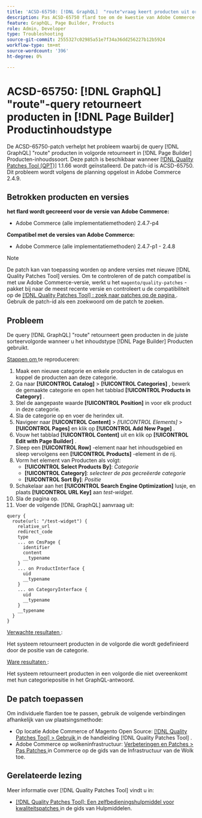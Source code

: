 ```yaml
---
title: 'ACSD-65750: [!DNL GraphQL]  "route"vraag keert producten uit orde in  [!DNL Page Builder]  Inhoudstype van Producten terug'
description: Pas ACSD-65750 flard toe om de kwestie van Adobe Commerce te bevestigen waar de "route"vraag van GraphQL producten uit orde in  [!DNL Page Builder]  inhoudstype van Producten terugkeert.
feature: GraphQL, Page Builder, Products
role: Admin, Developer
type: Troubleshooting
source-git-commit: 2555327c02985a51e7f34a36dd256227b12b5924
workflow-type: tm+mt
source-wordcount: '396'
ht-degree: 0%

---
```



# ACSD-65750: [!DNL GraphQL] &quot;route&quot;-query retourneert producten in [!DNL Page Builder] Productinhoudstype

De ACSD-65750-patch verhelpt het probleem waarbij de query [!DNL GraphQL] &quot;route&quot; producten in volgorde retourneert in [!DNL Page Builder] Producten-inhoudssoort. Deze patch is beschikbaar wanneer [[!DNL Quality Patches Tool (QPT)]](/help/tools/quality-patches-tool/quality-patches-tool-to-self-serve-quality-patches.md) 1.1.66 wordt geïnstalleerd. De patch-id is ACSD-65750. Dit probleem wordt volgens de planning opgelost in Adobe Commerce 2.4.9.

## Betrokken producten en versies

**het flard wordt gecreeerd voor de versie van Adobe Commerce:**

* Adobe Commerce (alle implementatiemethoden) 2.4.7-p4

**Compatibel met de versies van Adobe Commerce:**

* Adobe Commerce (alle implementatiemethoden) 2.4.7-p1 - 2.4.8

>[!NOTE]
>
>De patch kan van toepassing worden op andere versies met nieuwe [!DNL Quality Patches Tool] versies. Om te controleren of de patch compatibel is met uw Adobe Commerce-versie, werkt u het `magento/quality-patches` -pakket bij naar de meest recente versie en controleert u de compatibiliteit op de [[!DNL Quality Patches Tool] : zoek naar patches op de pagina ](https://experienceleague.adobe.com/tools/commerce-quality-patches/index.html?lang=nl-NL) . Gebruik de patch-id als een zoekwoord om de patch te zoeken.

## Probleem

De query [!DNL GraphQL] &quot;route&quot; retourneert geen producten in de juiste sorteervolgorde wanneer u het inhoudstype [!DNL Page Builder] Producten gebruikt.

<u> Stappen om </u> te reproduceren:

1. Maak een nieuwe categorie en enkele producten in de catalogus en koppel de producten aan deze categorie.
1. Ga naar **[!UICONTROL Catalog]** > **[!UICONTROL Categories]** , bewerk de gemaakte categorie en open het tabblad **[!UICONTROL Products in Category]** .
1. Stel de aangepaste waarde **[!UICONTROL Position]** in voor elk product in deze categorie.
1. Sla de categorie op en voer de herindex uit.
1. Navigeer naar **[!UICONTROL Content]** > *[!UICONTROL Elements]* > **[!UICONTROL Pages]** en klik op **[!UICONTROL Add New Page]** .
1. Vouw het tabblad **[!UICONTROL Content]** uit en klik op **[!UICONTROL Edit with Page Builder]** .
1. Sleep een **[!UICONTROL Row]** -element naar het inhoudsgebied en sleep vervolgens een **[!UICONTROL Products]** -element in de rij.
1. Vorm het element van Producten als volgt:
   * **[!UICONTROL Select Products By]**: *Categorie*
   * **[!UICONTROL Category]**: *selecteer de pas gecreëerde categorie*
   * **[!UICONTROL Sort By]**: *Positie*
1. Schakelaar aan het **[!UICONTROL Search Engine Optimization]** lusje, en plaats **[!UICONTROL URL Key]** aan *test-widget*.
1. Sla de pagina op.
1. Voer de volgende [!DNL GraphQL] aanvraag uit:

```
query {
  route(url: "/test-widget") {
    relative_url
    redirect_code
    type
    ... on CmsPage {
      identifier
      content
      __typename
    }
    ... on ProductInterface {
      uid
      __typename
    }
    ... on CategoryInterface {
      uid
      __typename
    }
    __typename
  }
}
```

<u> Verwachte resultaten </u>:

Het systeem retourneert producten in de volgorde die wordt gedefinieerd door de positie van de categorie.

<u> Ware resultaten </u>:

Het systeem retourneert producten in een volgorde die niet overeenkomt met hun categoriepositie in het GraphQL-antwoord.

## De patch toepassen

Om individuele flarden toe te passen, gebruik de volgende verbindingen afhankelijk van uw plaatsingsmethode:

* Op locatie Adobe Commerce of Magento Open Source: [[!DNL Quality Patches Tool] > Gebruik ](/help/tools/quality-patches-tool/usage.md) in de handleiding [!DNL Quality Patches Tool] .
* Adobe Commerce op wolkeninfrastructuur: [ Verbeteringen en Patches > Pas Patches ](https://experienceleague.adobe.com/docs/commerce-cloud-service/user-guide/develop/upgrade/apply-patches.html?lang=nl-NL) in Commerce op de gids van de Infrastructuur van de Wolk toe.

## Gerelateerde lezing

Meer informatie over [!DNL Quality Patches Tool] vindt u in:

* [[!DNL Quality Patches Tool]: Een zelfbedieningshulpmiddel voor kwaliteitspatches ](/help/tools/quality-patches-tool/quality-patches-tool-to-self-serve-quality-patches.md) in de gids van Hulpmiddelen.
